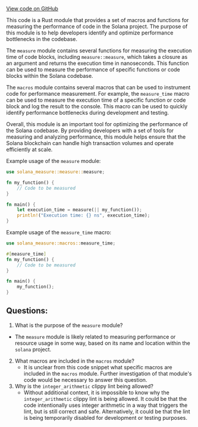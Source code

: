 
[View code on GitHub](https://github.com/solana-labs/solana/blob/master/measure/src/lib.rs)

This code is a Rust module that provides a set of macros and functions for measuring the performance of code in the Solana project. The purpose of this module is to help developers identify and optimize performance bottlenecks in the codebase.

The `measure` module contains several functions for measuring the execution time of code blocks, including `measure::measure`, which takes a closure as an argument and returns the execution time in nanoseconds. This function can be used to measure the performance of specific functions or code blocks within the Solana codebase.

The `macros` module contains several macros that can be used to instrument code for performance measurement. For example, the `measure_time` macro can be used to measure the execution time of a specific function or code block and log the result to the console. This macro can be used to quickly identify performance bottlenecks during development and testing.

Overall, this module is an important tool for optimizing the performance of the Solana codebase. By providing developers with a set of tools for measuring and analyzing performance, this module helps ensure that the Solana blockchain can handle high transaction volumes and operate efficiently at scale. 

Example usage of the `measure` module:

```rust
use solana_measure::measure::measure;

fn my_function() {
    // Code to be measured
}

fn main() {
    let execution_time = measure(|| my_function());
    println!("Execution time: {} ns", execution_time);
}
```

Example usage of the `measure_time` macro:

```rust
use solana_measure::macros::measure_time;

#[measure_time]
fn my_function() {
    // Code to be measured
}

fn main() {
    my_function();
}
```
## Questions: 
 1. What is the purpose of the `measure` module?
   - The `measure` module is likely related to measuring performance or resource usage in some way, based on its name and location within the `solana` project.
2. What macros are included in the `macros` module?
   - It is unclear from this code snippet what specific macros are included in the `macros` module. Further investigation of that module's code would be necessary to answer this question.
3. Why is the `integer_arithmetic` clippy lint being allowed?
   - Without additional context, it is impossible to know why the `integer_arithmetic` clippy lint is being allowed. It could be that the code intentionally uses integer arithmetic in a way that triggers the lint, but is still correct and safe. Alternatively, it could be that the lint is being temporarily disabled for development or testing purposes.